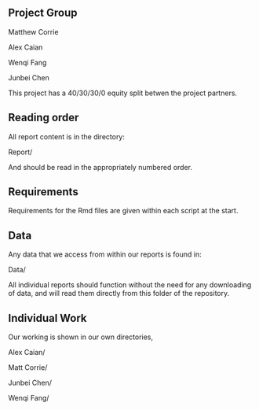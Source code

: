 ## Project Group

Matthew Corrie

Alex Caian

Wenqi Fang

Junbei Chen

This project has a 40/30/30/0 equity split betwen the project partners.

## Reading order

All report content is in the directory:

Report/


And should be read in the appropriately numbered order.

## Requirements

Requirements for the Rmd files are given within each script at the start.

## Data

Any data that we access from within our reports is found in:

Data/

All individual reports should function without the need for any downloading of data, and will read them directly from this folder of the repository.

## Individual Work

Our working is shown in our own directories,

Alex Caian/

Matt Corrie/

Junbei Chen/

Wenqi Fang/


